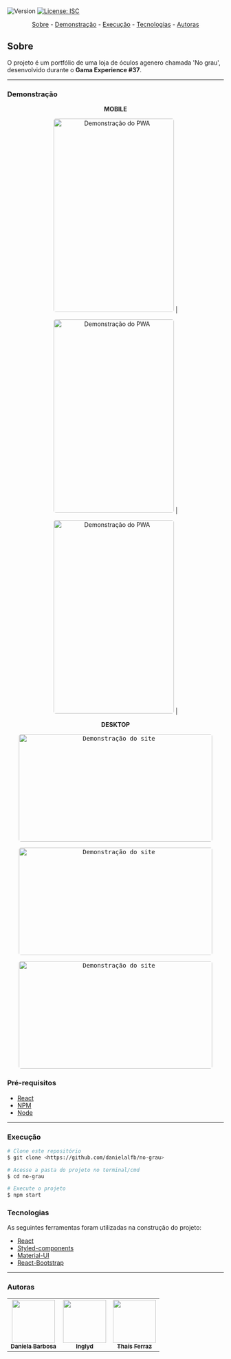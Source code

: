 <h1 align="center"></h1>

<p>
  <img alt="Version" src="https://img.shields.io/badge/version-1.0.0-blue.svg?cacheSeconds=2592000" />
  <a href="#" target="_blank">
    <img alt="License: ISC" src="https://img.shields.io/badge/License-ISC-yellow.svg" />
  </a>
</p>

<p align="center">
 <a href="#sobre">Sobre</a> -
 <a href="#demonstração">Demonstração</a> -
 <a href="#execução">Execução</a> -
 <a href="#tecnologias">Tecnologias</a> -
 <a href="#autoras">Autoras</a> 
</p>

## Sobre

O projeto é um portfólio de uma loja de óculos agenero chamada 'No grau', desenvolvido durante o **Gama Experience #37**. 

---
### **Demonstração**

<p align="center"><b> MOBILE </b></p>

<div align="center">

 <img src="..\src\assets\images\home.jpeg" width="280" style="border-radius: 5px" height="450" alt="Demonstração do PWA" src=""> |

 <img src="..\src\assets\images\quemsomos.jpeg" width="280" style="border-radius: 5px" height="450" alt="Demonstração do PWA" src=""> |

  <img src="..\src\assets\images\vitrine.jpeg" width="280" style="border-radius: 5px" height="450" alt="Demonstração do PWA" src=""> |



</div>

<p align="center"><b> DESKTOP </b></p>

<p align="center"><kbd><img src="..\src\assets\images\homedesktop.jpeg" width="450" style="border-radius: 5px" height="250" alt="Demonstração do site" src=""></kbd></p>

<p align="center"><kbd><img src="..\src\assets\images\somosdesktop.jpeg" width="450" style="border-radius: 5px" height="250" alt="Demonstração do site" src=""></kbd></p>

<p align="center"><kbd><img src="..\src\assets\images\vitrinedesktop.jpeg" width="450" style="border-radius: 5px" height="250" alt="Demonstração do site" src=""></kbd></p>

### Pré-requisitos

<!--ts-->
 * <a target="_blank" href="https://reactjs.org">React</a> 
 * <a target="_blank" href="https://npmjs.com/">NPM</a> 
 * <a target="_blank" href="https://nodejs.org/pt-br/">Node</a> 
 <!--te-->
---
### **Execução**

```bash
# Clone este repositório
$ git clone <https://github.com/danielalfb/no-grau>

# Acesse a pasta do projeto no terminal/cmd
$ cd no-grau

# Execute o projeto
$ npm start

```

### **Tecnologias**

As seguintes ferramentas foram utilizadas na construção do projeto:

- [React](https://reactjs.org/)
- [Styled-components](https://styled-components.com/)
- [Material-UI](https://material-ui.com/)
- [React-Bootstrap](https://react-bootstrap.github.io/)


---
### **Autoras**
<table>
  <tr>
    <td align="center"><a href="https://github.com/danielalfb"><img src="https://avatars.githubusercontent.com/u/47404519?v=4" width="100px;" alt=""/><br /><sub><b>Daniela Barbosa</b></sub></a><br />
    <td align="center"><a href="https://github.com/inglyd"><img src="https://avatars.githubusercontent.com/u/33432680?v=4" width="100px;" alt=""/><br /><sub><b>Inglyd</b></sub></a><br />
    <td align="center"><a href="https://github.com/thatzfer"><img src="https://avatars.githubusercontent.com/u/72307122?v=4" width="100px;" alt=""/><br /><sub><b>Thaís Ferraz</b></sub></a><br />
